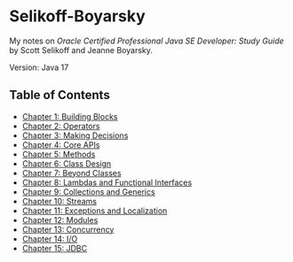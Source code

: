 # Selikoff-Boyarsky

My notes on _Oracle Certified Professional Java SE Developer: Study Guide_ by Scott Selikoff and Jeanne Boyarsky.

Version: Java 17

## Table of Contents

- [Chapter 1: Building Blocks](src/main/java/com/wellysonfreitas/selikoff_boyarsky/ch1buildingblocks)
- [Chapter 2: Operators](src/main/java/com/wellysonfreitas/selikoff_boyarsky/ch2operators)
- [Chapter 3: Making Decisions](src/main/java/com/wellysonfreitas/selikoff_boyarsky/ch3makingdecisions)
- [Chapter 4: Core APIs](src/main/java/com/wellysonfreitas/selikoff_boyarsky/ch4coreapis)
- [Chapter 5: Methods](src/main/java/com/wellysonfreitas/selikoff_boyarsky/ch5methods)
- [Chapter 6: Class Design](src/main/java/com/wellysonfreitas/selikoff_boyarsky/ch6classdesign)
- [Chapter 7: Beyond Classes](src/main/java/com/wellysonfreitas/selikoff_boyarsky/ch7beyondclasses)
- [Chapter 8: Lambdas and Functional Interfaces](src/main/java/com/wellysonfreitas/selikoff_boyarsky/ch8lambdasfunctionalinterfaces)
- [Chapter 9: Collections and Generics](src/main/java/com/wellysonfreitas/selikoff_boyarsky/ch9collectionsgenerics)
- [Chapter 10: Streams](src/main/java/com/wellysonfreitas/selikoff_boyarsky/ch10streams)
- [Chapter 11: Exceptions and Localization](src/main/java/com/wellysonfreitas/selikoff_boyarsky/ch11exceptionslocalization)
- [Chapter 12: Modules](src/main/java/com/wellysonfreitas/selikoff_boyarsky/ch12modules)
- [Chapter 13: Concurrency](src/main/java/com/wellysonfreitas/selikoff_boyarsky/ch13concurrency)
- [Chapter 14: I/O](src/main/java/com/wellysonfreitas/selikoff_boyarsky/ch14io)
- [Chapter 15: JDBC](src/main/java/com/wellysonfreitas/selikoff_boyarsky/ch15jdbc)